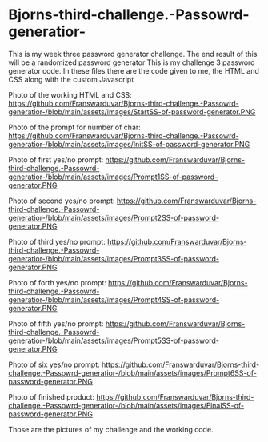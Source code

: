 # Bjorns-third-challenge.-Passowrd-generatior-
This is my week three password generator challenge. The end result of this will be a randomized password generator This is my challenge 3 password generator code. In these files there are the code given to me, the HTML and CSS along with the custom Javascript

Photo of the working HTML and CSS: https://github.com/Franswarduvar/Bjorns-third-challenge.-Passowrd-generatior-/blob/main/assets/images/StartSS-of-password-generator.PNG

Photo of the prompt for number of char: https://github.com/Franswarduvar/Bjorns-third-challenge.-Passowrd-generatior-/blob/main/assets/images/InitSS-of-password-generator.PNG

Photo of first yes/no prompt: https://github.com/Franswarduvar/Bjorns-third-challenge.-Passowrd-generatior-/blob/main/assets/images/Prompt1SS-of-password-generator.PNG

Photo of second yes/no prompt: https://github.com/Franswarduvar/Bjorns-third-challenge.-Passowrd-generatior-/blob/main/assets/images/Prompt2SS-of-password-generator.PNG

Photo of third yes/no prompt: https://github.com/Franswarduvar/Bjorns-third-challenge.-Passowrd-generatior-/blob/main/assets/images/Prompt3SS-of-password-generator.PNG

Photo of forth yes/no prompt: https://github.com/Franswarduvar/Bjorns-third-challenge.-Passowrd-generatior-/blob/main/assets/images/Prompt4SS-of-password-generator.PNG

Photo of fifth yes/no prompt: https://github.com/Franswarduvar/Bjorns-third-challenge.-Passowrd-generatior-/blob/main/assets/images/Prompt5SS-of-password-generator.PNG

Photo of six yes/no prompt: https://github.com/Franswarduvar/Bjorns-third-challenge.-Passowrd-generatior-/blob/main/assets/images/Prompt6SS-of-password-generator.PNG

Photo of finished product: https://github.com/Franswarduvar/Bjorns-third-challenge.-Passowrd-generatior-/blob/main/assets/images/FinalSS-of-password-generator.PNG

Those are the pictures of my challenge and the working code.